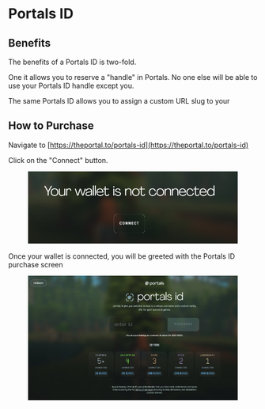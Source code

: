 # Portals ID

## Benefits

The benefits of a Portals ID is two-fold.

One it allows you to reserve a "handle" in Portals.  No one else will be able to use your Portals ID handle except you.

The same Portals ID allows you to assign a custom URL slug to your&#x20;

## How to Purchase

Navigate to [https://theportal.to/portals-id](https://theportal.to/portals-id)

Click on the "Connect" button.

<figure><img src=".gitbook/assets/image.png" alt=""><figcaption></figcaption></figure>

Once your wallet is connected, you will be greeted with the Portals ID purchase screen

<figure><img src=".gitbook/assets/image (1).png" alt=""><figcaption></figcaption></figure>
